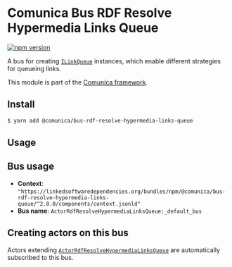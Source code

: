 # Comunica Bus RDF Resolve Hypermedia Links Queue

[![npm version](https://badge.fury.io/js/%40comunica%2Fbus-rdf-resolve-hypermedia-links-queue.svg)](https://www.npmjs.com/package/@comunica/bus-rdf-resolve-hypermedia-links-queue)

A bus for creating [`ILinkQueue`](https://comunica.github.io/comunica/interfaces/_comunica_bus_rdf_resolve_hypermedia_links_queue.ILinkQueue.html) instances,
which enable different strategies for queueing links.

This module is part of the [Comunica framework](https://github.com/comunica/comunica).

## Install

```bash
$ yarn add @comunica/bus-rdf-resolve-hypermedia-links-queue
```

## Usage

## Bus usage

* **Context**: `"https://linkedsoftwaredependencies.org/bundles/npm/@comunica/bus-rdf-resolve-hypermedia-links-queue/^2.0.0/components/context.jsonld"`
* **Bus name**: `ActorRdfResolveHypermediaLinksQueue:_default_bus`

## Creating actors on this bus

Actors extending [`ActorRdfResolveHypermediaLinksQueue`](https://comunica.github.io/comunica/classes/_comunica_bus_rdf_resolve_hypermedia_links_queue.ActorRdfResolveHypermediaLinksQueue.html) are automatically subscribed to this bus.
